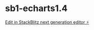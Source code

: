 # sb1-echarts1.4

[Edit in StackBlitz next generation editor ⚡️](https://stackblitz.com/~/github.com/Clint-chan/sb1-echarts1.4)
